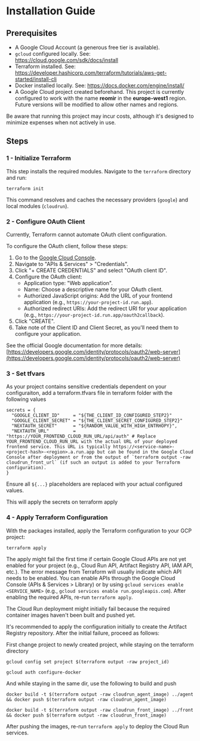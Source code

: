 # Installation Guide

## Prerequisites

*   A Google Cloud Account (a generous free tier is available).
*   `gcloud` configured locally. See: <https://cloud.google.com/sdk/docs/install>
*   Terraform installed. See: <https://developer.hashicorp.com/terraform/tutorials/aws-get-started/install-cli>
*   Docker installed locally. See: <https://docs.docker.com/engine/install/>
*   A Google Cloud project created beforehand. This project is currently configured to work with the name **reomir** in the **europe-west1** region. Future versions will be modified to allow other names and regions.

Be aware that running this project may incur costs, although it's designed to minimize expenses when not actively in use.

## Steps

### 1 - Initialize Terraform

This step installs the required modules. Navigate to the `terraform` directory and run:

```shell
terraform init
```

This command resolves and caches the necessary providers (`google`) and local modules (`cloudrun`).

### 2 - Configure OAuth Client

Currently, Terraform cannot automate OAuth client configuration.


To configure the OAuth client, follow these steps:

1.  Go to the [Google Cloud Console](https://console.cloud.google.com/).
2.  Navigate to "APIs & Services" > "Credentials".
3.  Click "+ CREATE CREDENTIALS" and select "OAuth client ID".
4.  Configure the OAuth client:
    *   Application type: "Web application".
    *   Name: Choose a descriptive name for your OAuth client.
    *   Authorized JavaScript origins: Add the URL of your frontend application (e.g., `https://your-project-id.run.app`).
    *   Authorized redirect URIs: Add the redirect URI for your application (e.g., `https://your-project-id.run.app/oauth2callback`).
5.  Click "CREATE".
6.  Take note of the Client ID and Client Secret, as you'll need them to configure your application.

See the official Google documentation for more details: [https://developers.google.com/identity/protocols/oauth2/web-server](https://developers.google.com/identity/protocols/oauth2/web-server)

### 3 - Set tfvars

As your project contains sensitive credentials dependent on your configuraiton, add a terraform.tfvars file in terraform folder with the following values

```hcl
secrets = {
  "GOOGLE_CLIENT_ID"     = "${THE_CLIENT_ID_CONFIGURED_STEP2}"
  "GOOGLE_CLIENT_SECRET" = "${THE_CLIENT_SECRET_CONFIGURED_STEP2}"
  "NEXTAUTH_SECRET"      = "${RANDOM_VALUE_WITH_HIGH_ENTRHOPY}",
  "NEXTAUTH_URL"         = "https://YOUR_FRONTEND_CLOUD_RUN_URL/api/auth" # Replace YOUR_FRONTEND_CLOUD_RUN_URL with the actual URL of your deployed frontend service. This URL is typically https://<service-name>-<project-hash>-<region>.a.run.app but can be found in the Google Cloud Console after deployment or from the output of `terraform output -raw cloudrun_front_url` (if such an output is added to your Terraform configuration).
}
```
Ensure all `${...}` placeholders are replaced with your actual configured values.

This will apply the secrets on terraform apply

### 4 - Apply Terraform Configuration

With the packages installed, apply the Terraform configuration to your GCP project:

```shell
terraform apply
```

The apply might fail the first time if certain Google Cloud APIs are not yet enabled for your project (e.g., Cloud Run API, Artifact Registry API, IAM API, etc.). The error message from Terraform will usually indicate which API needs to be enabled. You can enable APIs through the Google Cloud Console (APIs & Services > Library) or by using `gcloud services enable <SERVICE_NAME>` (e.g., `gcloud services enable run.googleapis.com`). After enabling the required APIs, re-run `terraform apply`.

The Cloud Run deployment might initially fail because the required container images haven't been built and pushed yet. 

It's recommended to apply the configuration initially to create the Artifact Registry repository. After the initial failure, proceed as follows:

First change project to newly created project, while staying on the terraform directory

```
gcloud config set project $(terraform output -raw project_id)
```

```shell
gcloud auth configure-docker
```

And while staying in the same dir, use the following to build and push

```shell
docker build -t $(terraform output -raw cloudrun_agent_image) ../agent && docker push $(terraform output -raw cloudrun_agent_image)

docker build -t $(terraform output -raw cloudrun_front_image) ../front && docker push $(terraform output -raw cloudrun_front_image)
```

After pushing the images, re-run `terraform apply` to deploy the Cloud Run services.

